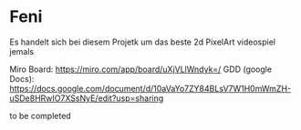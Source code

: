 # Feni

Es handelt sich bei diesem Projetk um das beste 2d PixelArt videospiel jemals

Miro Board: https://miro.com/app/board/uXjVLlWndyk=/
GDD (google Docs): https://docs.google.com/document/d/10aVaYo7ZY84BLsV7W1H0mWmZH-uSDe8HRwIO7XSsNyE/edit?usp=sharing

to be completed
